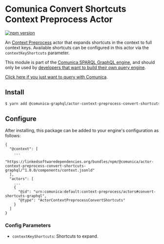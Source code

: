 # Comunica Convert Shortcuts Context Preprocess Actor

[![npm version](https://badge.fury.io/js/%40comunica%2Factor-context-preprocess-convert-shortcuts-graphql.svg)](https://www.npmjs.com/package/@comunica-graphql/actor-context-preprocess-convert-shortcuts-graphql)

An [Context Preprocess](https://github.com/comunica/comunica/tree/master/packages/bus-context-preprocess) actor
that expands shortcuts in the context to full context keys.
Available shortcuts can be configured in this actor via the `contextKeyShortcuts` parameter.

This module is part of the [Comunica SPARQL GraphQL engine](https://github.com/ponachte/comunica-feature-graphql),
and should only be used by [developers that want to build their own query engine](https://comunica.dev/docs/modify/).

[Click here if you just want to query with Comunica](https://comunica.dev/docs/query/).

## Install

```bash
$ yarn add @comunica-graphql/actor-context-preprocess-convert-shortcuts-graphql
```

## Configure

After installing, this package can be added to your engine's configuration as follows:
```text
{
  "@context": [
    ...
    "https://linkedsoftwaredependencies.org/bundles/npm/@comunica/actor-context-preprocess-convert-shortcuts-graphql/^1.0.0/components/context.jsonld"
  ],
  "actors": [
    ...
    {
      "@id": "urn:comunica:default:context-preprocess/actors#convert-shortcuts-graphql",
      "@type": "ActorContextPreprocessConvertShortcuts"
    }
  ]
}
```

### Config Parameters

* `contextKeyShortcuts`: Shortcuts to expand.
